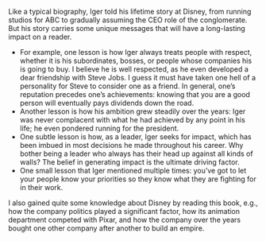 <!-- 2023-ride-of-a-lifetime -->

Like a typical biography, Iger told his lifetime story at Disney, from running studios for ABC to gradually assuming the CEO role of the conglomerate. But his story carries some unique messages that will have a long-lasting impact on a reader. 

- For example, one lesson is how Iger always treats people with respect, whether it is his subordinates, bosses, or people whose companies his is going to buy. I believe he is well respected, as he even developed a dear friendship with Steve Jobs. I guess it must have taken one hell of a personality for Steve to consider one as a friend. In general, one’s reputation precedes one’s achievements: knowing that you are a good person will eventually pays dividends down the road.
- Another lesson is how his ambition grew steadily over the years: Iger was never complacent with what he had achieved by any point in his life; he even pondered running for the president. 
- One subtle lesson is how, as a leader, Iger seeks for impact, which has been imbued in most decisions he made throughout his career. Why bother being a leader who always has their head up against all kinds of walls? The belief in generating impact is the ultimate driving factor.
- One small lesson that Iger mentioned multiple times: you’ve got to let your people know your priorities so they know what they are fighting for in their work.

I also gained quite some knowledge about Disney by reading this book, e.g., how the company politics played a significant factor, how its animation department competed with Pixar, and how the company over the years bought one other company after another to build an empire.